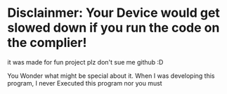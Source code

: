 # Disclainmer: Your Device would get slowed down if you run the code on the complier!
it was made for fun project plz don't sue me github :D

You Wonder what might be special about it. When I was developing this program, I never Executed this program nor you must